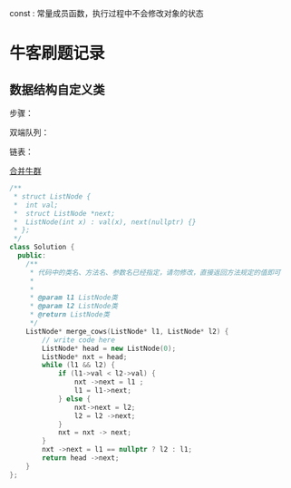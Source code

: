 const : 常量成员函数，执行过程中不会修改对象的状态

# 牛客刷题记录

## 数据结构自定义类

步骤：



双端队列：



链表：

[合并牛群](https://www.nowcoder.com/practice/1bdd0d4c3a2d418fb493c1063cc248c0?tpId=363&tqId=10607139&ru=/exam/oj&qru=/ta/super-company23Year/question-ranking&sourceUrl=%2Fexam%2Foj%3Fpage%3D1%26tab%3D%25E7%25AE%2597%25E6%25B3%2595%25E7%25AF%2587%26topicId%3D363)

```c++
/**
 * struct ListNode {
 *  int val;
 *  struct ListNode *next;
 *  ListNode(int x) : val(x), next(nullptr) {}
 * };
 */
class Solution {
  public:
    /**
     * 代码中的类名、方法名、参数名已经指定，请勿修改，直接返回方法规定的值即可
     *
     *
     * @param l1 ListNode类
     * @param l2 ListNode类
     * @return ListNode类
     */
    ListNode* merge_cows(ListNode* l1, ListNode* l2) {
        // write code here
        ListNode* head = new ListNode(0);
        ListNode* nxt = head;
        while (l1 && l2) {
            if (l1->val < l2->val) {
                nxt ->next = l1 ;
                l1 = l1->next;
            } else {
                nxt->next = l2;
                l2 = l2 ->next;
            }
            nxt = nxt -> next;
        }
        nxt ->next = l1 == nullptr ? l2 : l1;
        return head ->next;
    }
};
```

